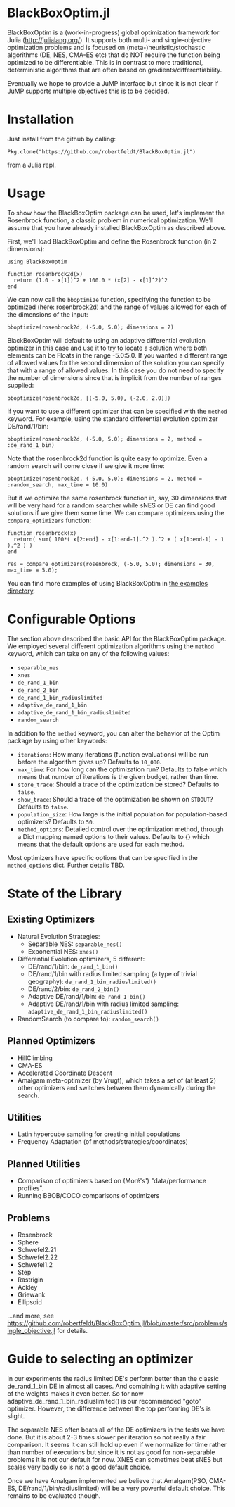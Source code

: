 BlackBoxOptim.jl
==============

BlackBoxOptim is a (work-in-progress) global optimization framework for Julia (http://julialang.org/). It supports both multi- and single-objective optimization problems and is focused on (meta-)heuristic/stochastic algorithms (DE, NES, CMA-ES etc) that do NOT require the function being optimized to be differentiable. This is in contrast to more traditional, deterministic algorithms that are often based on gradients/differentiability.

Eventually we hope to provide a JuMP interface but since it is not clear if JuMP supports multiple objectives this is to be decided.

# Installation

Just install from the github by calling:

    Pkg.clone("https://github.com/robertfeldt/BlackBoxOptim.jl")

from a Julia repl.

# Usage

To show how the BlackBoxOptim package can be used, let's implement the Rosenbrock function, a classic problem in numerical optimization. We'll assume that you have already installed BlackBoxOptim as described above.

First, we'll load BlackBoxOptim and define the Rosenbrock function (in 2 dimensions):

    using BlackBoxOptim

    function rosenbrock2d(x)
      return (1.0 - x[1])^2 + 100.0 * (x[2] - x[1]^2)^2
    end

We can now call the `bboptimize` function, specifying the function to be optimized (here: rosenbrock2d) and the range of values allowed for each of the dimensions of the input:

    bboptimize(rosenbrock2d, (-5.0, 5.0); dimensions = 2)

BlackBoxOptim will default to using an adaptive differential evolution optimizer in this case and use it to try to locate a solution where both elements can be Floats in the range -5.0:5.0. If you wanted a different range of allowed values for the second dimension of the solution you can specify that with a range of allowed values. In this case you do not need to specify the number of dimensions since that is implicit from the number of ranges supplied:

    bboptimize(rosenbrock2d, [(-5.0, 5.0), (-2.0, 2.0)])

If you want to use a different optimizer that can be specified with the `method` keyword. For example, using the standard differential evolution optimizer DE/rand/1/bin:

    bboptimize(rosenbrock2d, (-5.0, 5.0); dimensions = 2, method = :de_rand_1_bin)

Note that the rosenbrock2d function is quite easy to optimize. Even a random search will come close if we give it more time:

    bboptimize(rosenbrock2d, (-5.0, 5.0); dimensions = 2, method = :random_search, max_time = 10.0)

But if we optimize the same rosenbrock function in, say, 30 dimensions that will be very hard for a random searcher while sNES or DE can find good solutions if we give them some time. We can compare optimizers using the `compare_optimizers` function:

    function rosenbrock(x)
      return( sum( 100*( x[2:end] - x[1:end-1].^2 ).^2 + ( x[1:end-1] - 1 ).^2 ) )
    end

    res = compare_optimizers(rosenbrock, (-5.0, 5.0); dimensions = 30, max_time = 5.0);

You can find more examples of using BlackBoxOptim in [the examples directory](https://github.com/robertfeldt/BlackBoxOptim.jl/tree/master/examples).

# Configurable Options

The section above described the basic API for the BlackBoxOptim package. We employed several different optimization algorithms using the `method` keyword, which can take on any of the following values:

* `separable_nes`
* `xnes`
* `de_rand_1_bin`
* `de_rand_2_bin`
* `de_rand_1_bin_radiuslimited`
* `adaptive_de_rand_1_bin`
* `adaptive_de_rand_1_bin_radiuslimited`
* `random_search`

In addition to the `method` keyword, you can alter the behavior of the Optim package by using other keywords:

* `iterations`: How many iterations (function evaluations) will be run before the algorithm gives up? Defaults to `10_000`.
* `max_time`: For how long can the optimization run? Defaults to false which means that number of iterations is the given budget, rather than time.
* `store_trace`: Should a trace of the optimization be stored? Defaults to `false`.
* `show_trace`: Should a trace of the optimization be shown on `STDOUT`? Defaults to `false`.
* `population_size`: How large is the initial population for population-based optimizers? Defaults to `50`.
* `method_options`: Detailed control over the optimization method, through a Dict mapping named options to their values. Defaults to {} which means that the default options are used for each method.

Most optimizers have specific options that can be specified in the `method_options` dict. Further details TBD.

# State of the Library

## Existing Optimizers

* Natural Evolution Strategies:
  - Separable NES: `separable_nes()`
  - Exponential NES: `xnes()`
* Differential Evolution optimizers, 5 different:
  - DE/rand/1/bin: `de_rand_1_bin()`
  - DE/rand/1/bin with radius limited sampling (a type of trivial geography): `de_rand_1_bin_radiuslimited()`
  - DE/rand/2/bin: `de_rand_2_bin()`
  - Adaptive DE/rand/1/bin: `de_rand_1_bin()`
  - Adaptive DE/rand/1/bin with radius limited sampling: `adaptive_de_rand_1_bin_radiuslimited()`
* RandomSearch (to compare to): `random_search()`

## Planned Optimizers

* HillClimbing
* CMA-ES
* Accelerated Coordinate Descent
* Amalgam meta-optimizer (by Vrugt), which takes a set of (at least 2) other optimizers and switches between them dynamically during the search.

## Utilities
* Latin hypercube sampling for creating initial populations
* Frequency Adaptation (of methods/strategies/coordinates)

## Planned Utilities
* Comparison of optimizers based on (Moré's') "data/performance profiles".
* Running BBOB/COCO comparisons of optimizers

## Problems

* Rosenbrock
* Sphere
* Schwefel2.21
* Schwefel2.22
* Schwefel1.2
* Step
* Rastrigin
* Ackley
* Griewank
* Ellipsoid

...and more, see https://github.com/robertfeldt/BlackBoxOptim.jl/blob/master/src/problems/single_objective.jl
for details.

# Guide to selecting an optimizer

In our experiments the radius limited DE's perform better than the classic de_rand_1_bin DE in almost all cases. And combining it with adaptive setting of the weights makes it even better. So for now adaptive_de_rand_1_bin_radiuslimited() is our recommended "goto" optimizer. However, the difference between the top performing DE's is slight.

The separable NES often beats all of the DE optimizers in the tests we have done. But it is about 2-3 times slower per iteration so not really a fair comparison. It seems it can still hold up even if we normalize for time rather than number of executions but since it is not as good for non-separable problems it is not our default for now. XNES can sometimes beat sNES but scales very badly so is not a good default choice.

Once we have Amalgam implemented we believe that Amalgam(PSO, CMA-ES, DE/rand/1/bin/radiuslimited) will be a very powerful default choice. This remains to be evaluated though.